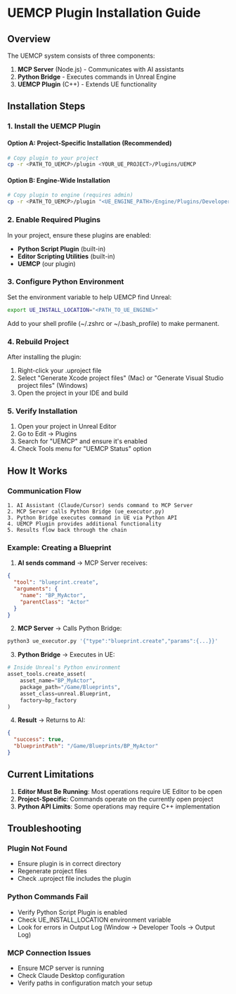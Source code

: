 # UEMCP Plugin Installation Guide

## Overview

The UEMCP system consists of three components:
1. **MCP Server** (Node.js) - Communicates with AI assistants
2. **Python Bridge** - Executes commands in Unreal Engine
3. **UEMCP Plugin** (C++) - Extends UE functionality

## Installation Steps

### 1. Install the UEMCP Plugin

#### Option A: Project-Specific Installation (Recommended)
```bash
# Copy plugin to your project
cp -r <PATH_TO_UEMCP>/plugin <YOUR_UE_PROJECT>/Plugins/UEMCP
```

#### Option B: Engine-Wide Installation
```bash
# Copy plugin to engine (requires admin)
cp -r <PATH_TO_UEMCP>/plugin "<UE_ENGINE_PATH>/Engine/Plugins/Developer/UEMCP"
```

### 2. Enable Required Plugins

In your project, ensure these plugins are enabled:
- **Python Script Plugin** (built-in)
- **Editor Scripting Utilities** (built-in)
- **UEMCP** (our plugin)

### 3. Configure Python Environment

Set the environment variable to help UEMCP find Unreal:
```bash
export UE_INSTALL_LOCATION="<PATH_TO_UE_ENGINE>"
```

Add to your shell profile (~/.zshrc or ~/.bash_profile) to make permanent.

### 4. Rebuild Project

After installing the plugin:
1. Right-click your .uproject file
2. Select "Generate Xcode project files" (Mac) or "Generate Visual Studio project files" (Windows)
3. Open the project in your IDE and build

### 5. Verify Installation

1. Open your project in Unreal Editor
2. Go to Edit → Plugins
3. Search for "UEMCP" and ensure it's enabled
4. Check Tools menu for "UEMCP Status" option

## How It Works

### Communication Flow

```
1. AI Assistant (Claude/Cursor) sends command to MCP Server
2. MCP Server calls Python Bridge (ue_executor.py)
3. Python Bridge executes command in UE via Python API
4. UEMCP Plugin provides additional functionality
5. Results flow back through the chain
```

### Example: Creating a Blueprint

1. **AI sends command** → MCP Server receives:
```json
{
  "tool": "blueprint.create",
  "arguments": {
    "name": "BP_MyActor",
    "parentClass": "Actor"
  }
}
```

2. **MCP Server** → Calls Python Bridge:
```bash
python3 ue_executor.py '{"type":"blueprint.create","params":{...}}'
```

3. **Python Bridge** → Executes in UE:
```python
# Inside Unreal's Python environment
asset_tools.create_asset(
    asset_name="BP_MyActor",
    package_path="/Game/Blueprints",
    asset_class=unreal.Blueprint,
    factory=bp_factory
)
```

4. **Result** → Returns to AI:
```json
{
  "success": true,
  "blueprintPath": "/Game/Blueprints/BP_MyActor"
}
```

## Current Limitations

1. **Editor Must Be Running**: Most operations require UE Editor to be open
2. **Project-Specific**: Commands operate on the currently open project
3. **Python API Limits**: Some operations may require C++ implementation

## Troubleshooting

### Plugin Not Found
- Ensure plugin is in correct directory
- Regenerate project files
- Check .uproject file includes the plugin

### Python Commands Fail
- Verify Python Script Plugin is enabled
- Check UE_INSTALL_LOCATION environment variable
- Look for errors in Output Log (Window → Developer Tools → Output Log)

### MCP Connection Issues
- Ensure MCP server is running
- Check Claude Desktop configuration
- Verify paths in configuration match your setup